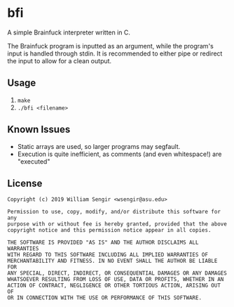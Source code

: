 bfi
====
A simple Brainfuck interpreter written in C.

The Brainfuck program is inputted as an argument, while the program's input is handled through stdin. It is recommended to either pipe or redirect the input to allow for a clean output.

Usage
-----
1. `make`
2. `./bfi <filename>`

Known Issues
------------
* Static arrays are used, so larger programs may segfault.
* Execution is quite inefficient, as comments (and even whitespace!) are "executed"

License
-------

    Copyright (c) 2019 William Sengir <wsengir@asu.edu>

    Permission to use, copy, modify, and/or distribute this software for any
    purpose with or without fee is hereby granted, provided that the above
    copyright notice and this permission notice appear in all copies.

    THE SOFTWARE IS PROVIDED "AS IS" AND THE AUTHOR DISCLAIMS ALL WARRANTIES
    WITH REGARD TO THIS SOFTWARE INCLUDING ALL IMPLIED WARRANTIES OF
    MERCHANTABILITY AND FITNESS. IN NO EVENT SHALL THE AUTHOR BE LIABLE FOR
    ANY SPECIAL, DIRECT, INDIRECT, OR CONSEQUENTIAL DAMAGES OR ANY DAMAGES
    WHATSOEVER RESULTING FROM LOSS OF USE, DATA OR PROFITS, WHETHER IN AN
    ACTION OF CONTRACT, NEGLIGENCE OR OTHER TORTIOUS ACTION, ARISING OUT OF
    OR IN CONNECTION WITH THE USE OR PERFORMANCE OF THIS SOFTWARE.
